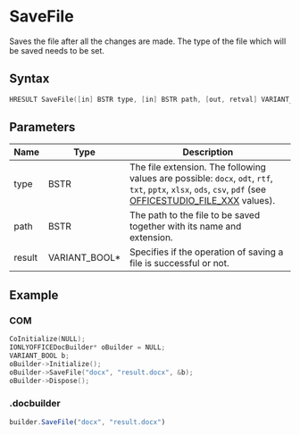 # SaveFile

Saves the file after all the changes are made. The type of the file which will be saved needs to be set.

## Syntax

```cpp
HRESULT SaveFile([in] BSTR type, [in] BSTR path, [out, retval] VARIANT_BOOL* result);
```

## Parameters

| **Name** | **Type**      | **Description**                                                                                                                                                                                                |
| -------- | ------------- | -------------------------------------------------------------------------------------------------------------------------------------------------------------------------------------------------------------- |
| type     | BSTR          | The file extension. The following values are possible: `docx`, `odt`, `rtf`, `txt`, `pptx`, `xlsx`, `ods`, `csv`, `pdf` (see [OFFICESTUDIO_FILE_XXX](../../../builder-app/overview.md#format-types) values). |
| path     | BSTR          | The path to the file to be saved together with its name and extension.                                                                                                                                         |
| result   | VARIANT_BOOL* | Specifies if the operation of saving a file is successful or not.                                                                                                                                              |

## Example

### COM

```cpp
CoInitialize(NULL);
IONLYOFFICEDocBuilder* oBuilder = NULL;
VARIANT_BOOL b;
oBuilder->Initialize();
oBuilder->SaveFile("docx", "result.docx", &b);
oBuilder->Dispose();
```

### .docbuilder

```ts
builder.SaveFile("docx", "result.docx")
```
